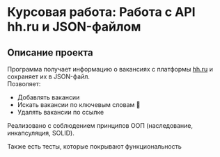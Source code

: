 # Курсовая работа: Работа с API hh.ru и JSON-файлом

## Описание проекта

Программа получает информацию о вакансиях с платформы [hh.ru](https://hh.ru) и сохраняет их в JSON-файл.  
Позволяет:
- Добавлять вакансии
- Иcкать вакансии по ключевым словам 🔎
- Удалять вакансии по ссылке

Реализовано с соблюдением принципов ООП (наследование, инкапсуляция, SOLID).

Также есть тесты, которые покрывают функциональность